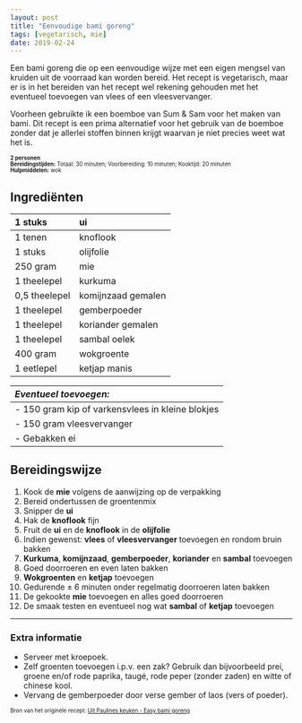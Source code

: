 ```yaml
---
layout: post
title: "Eenvoudige bami goreng"
tags: [vegetarisch, mie]
date: 2019-02-24
---
```


Een bami goreng die op een eenvoudige wijze met een eigen mengsel van kruiden uit de voorraad kan worden bereid. Het recept is vegetarisch, maar er is in het bereiden van het recept wel rekening gehouden met het eventueel toevoegen van vlees of een vleesvervanger.  

Voorheen gebruikte ik een boemboe van Sum & Sam voor het maken van bami. Dit recept is een prima alternatief voor het gebruik van de boemboe zonder dat je allerlei stoffen binnen krijgt waarvan je niet precies weet wat het is.

<sub><sup>
**2 personen**    
**Bereidingstijden:** Totaal: 30 minuten; Voorbereiding: 10 minuten; Kooktijd: 20 minuten  
**Hulpmiddelen:** wok
</sup></sub>

## Ingrediënten

| 1 stuks       | ui                 |
|:------------- |:------------------ |
| 1 tenen       | knoflook           |
| 1 stuks       | olijfolie          |
| 250 gram      | mie                |
| 1 theelepel   | kurkuma            |
| 0,5 theelepel | komijnzaad gemalen |
| 1 theelepel   | gemberpoeder       |
| 1 theelepel   | koriander gemalen  |
| 1 theelepel   | sambal oelek       |
| 400 gram      | wokgroente         |
| 1 eetlepel    | ketjap manis       |

| ***Eventueel toevoegen:***                       |
|:------------------------------------------------ |
| - 150 gram kip of varkensvlees in kleine blokjes |
| - 150 gram vleesvervanger                        |
| - Gebakken ei                                    |

## Bereidingswijze
1. Kook de **mie** volgens de aanwijzing op de verpakking
2. Bereid ondertussen de groentenmix
3. Snipper de **ui**
4. Hak de **knoflook** fijn
5. Fruit de **ui** en de **knoflook** in de **olijfolie**
6. Indien gewenst: **vlees** of **vleesvervanger** toevoegen en rondom bruin bakken
7. **Kurkuma**, **komijnzaad**, **gemberpoeder**, **koriander** en **sambal** toevoegen
8. Goed doorroeren en even laten bakken
9. **Wokgroenten** en **ketjap** toevoegen
10. Gedurende ± 6 minuten onder regelmatig doorroeren laten bakken
11. De gekookte **mie** toevoegen en alles goed doorroeren
12. De smaak testen en eventueel nog wat **sambal** of **ketjap** toevoegen

-----------------------------------------------------------------------
### Extra informatie  
- Serveer met kroepoek.
- Zelf groenten toevoegen i.p.v. een zak? Gebruik dan bijvoorbeeld prei, groene en/of rode paprika, taugé, rode peper (zonder zaden) en witte of chinese kool.  
- Vervang de gemberpoeder door verse gember of laos (vers of poeder).


<sub><sup>
Bron van het originele recept: [Uit Paulines keuken - Easy bami goreng](https://uitpaulineskeuken.nl/2014/09/fast-fresh-bami-goreng.html "Easy bami goreng")  
</sup></sub>
